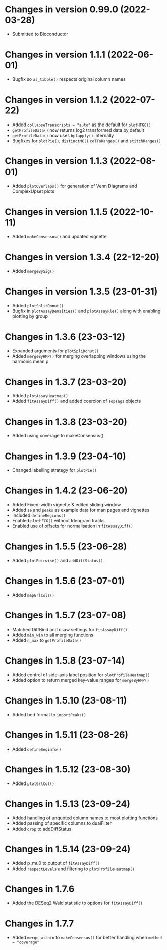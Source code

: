 # Changes in version 0.99.0 (2022-03-28)

- Submitted to Bioconductor

# Changes in version 1.1.1 (2022-06-01)

- Bugfix so `as_tibble()` respects original column names

# Changes in version 1.1.2 (2022-07-22)

- Added `collapseTranscripts = "auto"` as the default for `plotHFGC()`
- `getProfileData()` now returns log2 transformed data by default 
- `getProfileData()` now uses `bplapply()` internally
- Bugfixes for `plotPie()`, `distinctMC()` `colToRanges()` and `stitchRanges()`

# Changes in version 1.1.3 (2022-08-01)

- Added `plotOverlaps()` for generation of Venn Diagrams and ComplexUpset plots

# Changes in version 1.1.5 (2022-10-11)

- Added `makeConsensus()` and updated vignette

# Changes in version 1.3.4 (22-12-20)

- Added `mergeBySig()`

# Changes in version 1.3.5 (23-01-31)

- Added `plotSplitDonut()`
- Bugfix in `plotAssayDensities()` and `plotAssayRle()` along with enabling plotting by group

# Changes in 1.3.6 (23-03-12)

- Expanded arguments for `plotSpliDonut()`
- Added `mergeByHMP()` for merging overlapping windows using the harmonic mean p

# Changes in 1.3.7 (23-03-20)

- Added `plotAssayHeatmap()`
- Added `fitAssayDiff()` and added coercion of `TopTags` objects

# Changes in 1.3.8 (23-03-20)

- Added using coverage to makeConsensus()

# Changes in 1.3.9 (23-04-10)

- Changed labelling strategy for `plotPie()`

# Changes in 1.4.2 (23-06-20)

- Added Fixed-width vignette & edited sliding window
- Added `se` and `peaks` as example data for man pages and vignettes
- Included `defineRegions()`
- Enabled `plotHFCG()` without Ideogram tracks
- Enabled use of offsets for normalisation in `fitAssayDiff()`

# Changes in 1.5.5 (23-06-28)

- Added `plotPairwise()` and `addDiffStatus()`

# Changes in 1.5.6 (23-07-01)

- Added `mapGrlCols()`

# Changes in 1.5.7 (23-07-08)

- Matched DiffBind and csaw settings for `fitAssayDiff()`
- Added `min_win` to all merging functions
- Added `n_max` to `getProfileData()`

# Changes in 1.5.8 (23-07-14)

- Added control of side-axis label position for `plotProfileHeatmap()`
- Added option to return merged key-value ranges for `mergeByHMP()`

# Changes in 1.5.10 (23-08-11)

- Added bed format to `importPeaks()`

# Changes in 1.5.11 (23-08-26)

- Added `defineSeqinfo()`

# Changes in 1.5.12 (23-08-30)

- Added `plotGrlCol()`

# Changes in 1.5.13 (23-09-24)

- Added handling of unquoted column names to most plotting functions
- Added passing of specific columns to dualFilter
- Added `drop` to addDiffStatus

# Changes in 1.5.14 (23-09-24)

- Added p_mu0 to output of `fitAssayDiff()`
- Added `respectLevels` and filtering to `plotProfileHeatmap()`

# Changes in 1.7.6

- Added the DESeq2 Wald statistic to options for `fitAssayDiff()`

# Changes in 1.7.7

- Added `merge_within` to `makeConsensus()` for better handling when `method = "coverage"`

